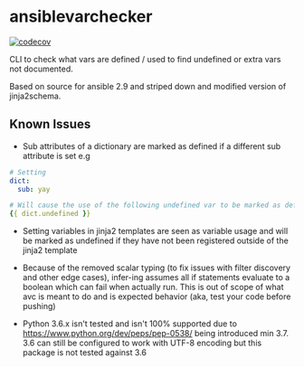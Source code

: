 # ansiblevarchecker

[![codecov](https://codecov.io/gh/KlutzyBubbles/ansible-var-checker/branch/main/graph/badge.svg?token=NKQROPA7NT)](https://codecov.io/gh/KlutzyBubbles/ansible-var-checker)

CLI to check what vars are defined / used to find undefined or extra vars not documented.

Based on source for ansible 2.9 and striped down and modified version of jinja2schema.

## Known Issues

- Sub attributes of a dictionary are marked as defined if a different sub attribute is set e.g

```yaml
# Setting
dict:
  sub: yay

# Will cause the use of the following undefined var to be marked as defined
{{ dict.undefined }}
```

- Setting variables in jinja2 templates are seen as variable usage and will be marked as undefined if they have not been registered outside of the jinja2 template

- Because of the removed scalar typing (to fix issues with filter discovery and other edge cases), infer-ing assumes all if statements evaluate to a boolean which can fail when actually run. This is out of scope of what avc is meant to do and is expected behavior (aka, test your code before pushing)

- Python 3.6.x isn't tested and isn't 100% supported due to https://www.python.org/dev/peps/pep-0538/ being introduced min 3.7. 3.6 can still be configured to work with UTF-8 encoding but this package is not tested against 3.6
